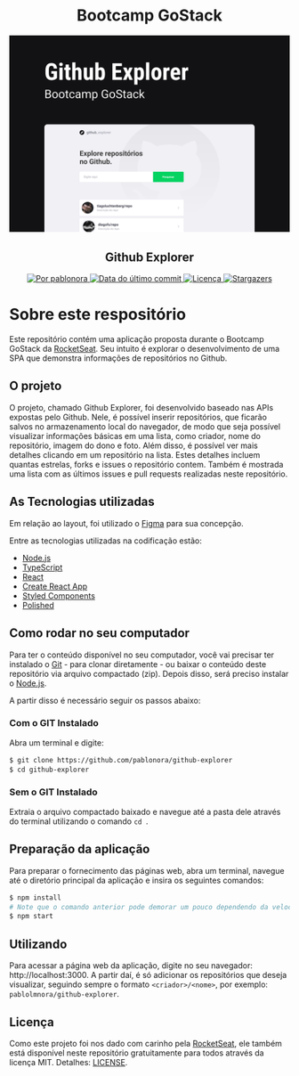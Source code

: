 <h1 align="center">
  Bootcamp GoStack
</h1>

<p align="center">
  <img alt="Imagem demonstrativa" title="Ecoleta" src="github-explorer.png" width="600px" />
</p>

<h2 align="center">Github Explorer</h2>

<p align="center">
  <a href="https://www.linkedin.com/in/pablonora/">
    <img alt="Por pablonora" src="https://img.shields.io/badge/Feito%20por-Pablo%20Nora-blue">
  </a>

  <a href="https://github.com/pablonora/nlw-01/commits/master">
    <img alt="Data do último commit" src="https://img.shields.io/github/last-commit/pablonora/github-explorer">
  </a>

  <a href="https://github.com/pablonora/nlw-01/blob/master/LICENSE">
    <img alt="Licença" src="https://img.shields.io/badge/license-MIT-brightgreen">
  </a>

  <a href="https://github.com/pablonora/github-explorer/stargazers">
    <img alt="Stargazers" src="https://img.shields.io/github/stars/pablonora/github-explorer?style=social">
  </a>
</p>

# Sobre este respositório

Este repositório contém uma aplicação proposta durante o Bootcamp GoStack da [RocketSeat](https://rocketseat.com.br/). Seu intuito é explorar o desenvolvimento de uma SPA que demonstra informações de repositórios no Github.

## O projeto

O projeto, chamado Github Explorer, foi desenvolvido baseado nas APIs expostas pelo Github. Nele, é possível inserir repositórios, que ficarão salvos no armazenamento local do navegador, de modo que seja possível visualizar informações básicas em uma lista, como criador, nome do repositório, imagem do dono e foto. Além disso, é possível ver mais detalhes clicando em um repositório na lista. Estes detalhes incluem quantas estrelas, forks e issues o repositório contem. Também é mostrada uma lista com as últimos issues e pull requests realizadas neste repositório.

## As Tecnologias utilizadas

Em relação ao layout, foi utilizado o [Figma](https://www.figma.com/file/1SxgOMojOB2zYT0Mdk28lB/) para sua concepção.

Entre as tecnologias utilizadas na codificação estão:

- [Node.js][nodejs]
- [TypeScript][typescript]
- [React][react-js]
- [Create React App][create-react-app]
- [Styled Components][styled-components]
- [Polished][polished]

## Como rodar no seu computador

Para ter o conteúdo disponível no seu computador, você vai precisar ter instalado o [Git](https://git-scm.com) - para clonar diretamente - ou baixar o conteúdo deste repositório via arquivo compactado (zip). Depois disso, será preciso instalar o [Node.js][nodejs].

A partir disso é necessário seguir os passos abaixo:

### Com o GIT Instalado

Abra um terminal e digite:

```bash
$ git clone https://github.com/pablonora/github-explorer
$ cd github-explorer
```

### Sem o GIT Instalado

Extraia o arquivo compactado baixado e navegue até a pasta dele através do terminal utilizando o comando `cd `.

## Preparação da aplicação

Para preparar o fornecimento das páginas web, abra um terminal, navegue até o diretório principal da aplicação e insira os seguintes comandos:

```bash
$ npm install
# Note que o comando anterior pode demorar um pouco dependendo da velocidade da sua conexão com à internet
$ npm start
```

## Utilizando

Para acessar a página web da aplicação, digite no seu navegador: http://localhost:3000. A partir daí, é só adicionar os repositórios que deseja visualizar, seguindo sempre o formato `<criador>/<nome>`, por exemplo: `pablolmnora/github-explorer`.

## Licença

Como este projeto foi nos dado com carinho pela [RocketSeat](https://rocketseat.com.br/), ele também está disponível neste repositório gratuitamente para todos através da licença MIT. Detalhes: [LICENSE](https://github.com/pablonora/github-explorer/blob/master/LICENSE).


[nodejs]: https://nodejs.org/
[typescript]: https://www.typescriptlang.org/
[react-js]: https://reactjs.org
[create-react-app]: https://create-react-app.dev/
[styled-components]: https://styled-components.com/
[polished]: https://polished.js.org/
